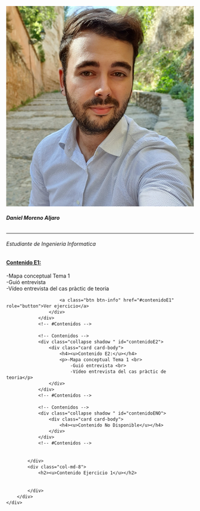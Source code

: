 <!DOCTYPE html>
<html lang="en">

<head>
    <meta charset="UTF-8">
    <meta name="viewport" content="width=device-width, initial-scale=1.0">
    <link rel="stylesheet" href="https://maxcdn.bootstrapcdn.com/bootstrap/4.0.0/css/bootstrap.min.css"
        integrity="sha384-Gn5384xqQ1aoWXA+058RXPxPg6fy4IWvTNh0E263XmFcJlSAwiGgFAW/dAiS6JXm" crossorigin="anonymous">
    <link rel="stylesheet" href="style.css">
    <script src="https://code.jquery.com/jquery-3.2.1.slim.min.js"
        integrity="sha384-KJ3o2DKtIkvYIK3UENzmM7KCkRr/rE9/Qpg6aAZGJwFDMVNA/GpGFF93hXpG5KkN"
        crossorigin="anonymous"></script>
    <script src="https://cdnjs.cloudflare.com/ajax/libs/popper.js/1.12.9/umd/popper.min.js"
        integrity="sha384-ApNbgh9B+Y1QKtv3Rn7W3mgPxhU9K/ScQsAP7hUibX39j7fakFPskvXusvfa0b4Q"
        crossorigin="anonymous"></script>
    <script src="https://maxcdn.bootstrapcdn.com/bootstrap/4.0.0/js/bootstrap.min.js"
        integrity="sha384-JZR6Spejh4U02d8jOt6vLEHfe/JQGiRRSQQxSfFWpi1MquVdAyjUar5+76PVCmYl"
        crossorigin="anonymous"></script>
    <title>ePortfolio Daniel MA</title>
</head>

<body>
    <div class="container text-center mt-4 pt-4">
        <div class="row justify-content-between">
            <div class="col-md-3 text-center pt-2 shadow ">
                <!-- Mi perfil -->
                <div class="border border p-2 mb-4" id="perfil">
                    <img src="foto.jpg" alt="" class="rounded-circle w-75 m-2">
                    <h6><strong>Daniel Moreno Aljaro</strong></h6>
                    <hr>
                    <h6>Estudiante de Ingenieria Informatica</h6>
                </div>
                <!--# Mi perfil -->
                <!-- Contenidos -->
                <div class="collapse shadow " id="contenidoE1">
                    <div class="card card-body">
                        <h4><u>Contenido E1:</u></h4>
                        <p>-Mapa conceptual Tema 1 <br>
                            -Guió entrevista <br>
                            -Vídeo entrevista del cas pràctic de teoria</p>

                        <a class="btn btn-info" href="#contenidoE1" role="button">Ver ejercicio</a>
                    </div>
                </div>
                <!-- #Contenidos -->

                <!-- Contenidos -->
                <div class="collapse shadow " id="contenidoE2">
                    <div class="card card-body">
                        <h4><u>Contenido E2:</u></h4>
                        <p>-Mapa conceptual Tema 1 <br>
                            -Guió entrevista <br>
                            -Vídeo entrevista del cas pràctic de teoria</p>
                    </div>
                </div>
                <!-- #Contenidos -->

                <!-- Contenidos -->
                <div class="collapse shadow " id="contenidoENO">
                    <div class="card card-body">
                        <h4><u>Contenido No Disponible</u></h4>
                    </div>
                </div>
                <!-- #Contenidos -->
               

            </div>
            <div class="col-md-8">
                <h2><u>Contenido Ejercicio 1</u></h2>
                
                
            </div>
        </div>
    </div>

</body>

</html>